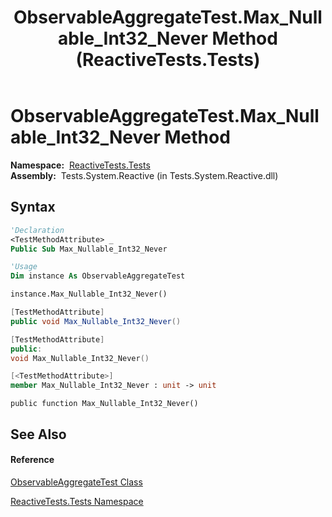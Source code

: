 ﻿---
title: ObservableAggregateTest.Max_Nullable_Int32_Never Method  (ReactiveTests.Tests)
TOCTitle: Max_Nullable_Int32_Never Method
ms:assetid: M:ReactiveTests.Tests.ObservableAggregateTest.Max_Nullable_Int32_Never
ms:mtpsurl: https://msdn.microsoft.com/en-us/library/reactivetests.tests.observableaggregatetest.max_nullable_int32_never(v=VS.103)
ms:contentKeyID: 36621165
ms.date: 06/28/2011
mtps_version: v=VS.103
f1_keywords:
- ReactiveTests.Tests.ObservableAggregateTest.Max_Nullable_Int32_Never
dev_langs:
- CSharp
- JScript
- VB
- FSharp
- c++
---

# ObservableAggregateTest.Max\_Nullable\_Int32\_Never Method

**Namespace:**  [ReactiveTests.Tests](hh289046\(v=vs.103\).md)  
**Assembly:**  Tests.System.Reactive (in Tests.System.Reactive.dll)

## Syntax

``` vb
'Declaration
<TestMethodAttribute> _
Public Sub Max_Nullable_Int32_Never
```

``` vb
'Usage
Dim instance As ObservableAggregateTest

instance.Max_Nullable_Int32_Never()
```

``` csharp
[TestMethodAttribute]
public void Max_Nullable_Int32_Never()
```

``` c++
[TestMethodAttribute]
public:
void Max_Nullable_Int32_Never()
```

``` fsharp
[<TestMethodAttribute>]
member Max_Nullable_Int32_Never : unit -> unit 
```

``` jscript
public function Max_Nullable_Int32_Never()
```

## See Also

#### Reference

[ObservableAggregateTest Class](hh314823\(v=vs.103\).md)

[ReactiveTests.Tests Namespace](hh289046\(v=vs.103\).md)

